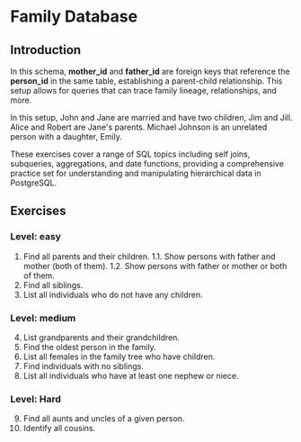 # Family Database

## Introduction
In this schema, **mother_id** and **father_id** are foreign keys that reference the **person_id** in the same table, establishing a parent-child relationship. This setup allows for queries that can trace family lineage, relationships, and more.

In this setup, John and Jane are married and have two children, Jim and Jill. Alice and Robert are Jane's parents. Michael Johnson is an unrelated person with a daughter, Emily.

These exercises cover a range of SQL topics including self joins, subqueries, aggregations, and date functions, providing a comprehensive practice set for understanding and manipulating hierarchical data in PostgreSQL.

## Exercises

### Level: easy
1. Find all parents and their children.
  1.1. Show persons with father and mother (both of them). 1.2. Show persons with father or mother or both of them.
3. Find all siblings.
4. List all individuals who do not have any children.

### Level: medium
4. List grandparents and their grandchildren.
5. Find the oldest person in the family.
6. List all females in the family tree who have children.
7. Find individuals with no siblings.
8. List all individuals who have at least one nephew or niece.

### Level: Hard
9. Find all aunts and uncles of a given person.
10. Identify all cousins.
